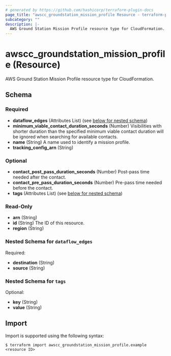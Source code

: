 ```yaml
---
# generated by https://github.com/hashicorp/terraform-plugin-docs
page_title: "awscc_groundstation_mission_profile Resource - terraform-provider-awscc"
subcategory: ""
description: |-
  AWS Ground Station Mission Profile resource type for CloudFormation.
---
```


# awscc_groundstation_mission_profile (Resource)

AWS Ground Station Mission Profile resource type for CloudFormation.



<!-- schema generated by tfplugindocs -->
## Schema

### Required

- **dataflow_edges** (Attributes List) (see [below for nested schema](#nestedatt--dataflow_edges))
- **minimum_viable_contact_duration_seconds** (Number) Visibilities with shorter duration than the specified minimum viable contact duration will be ignored when searching for available contacts.
- **name** (String) A name used to identify a mission profile.
- **tracking_config_arn** (String)

### Optional

- **contact_post_pass_duration_seconds** (Number) Post-pass time needed after the contact.
- **contact_pre_pass_duration_seconds** (Number) Pre-pass time needed before the contact.
- **tags** (Attributes List) (see [below for nested schema](#nestedatt--tags))

### Read-Only

- **arn** (String)
- **id** (String) The ID of this resource.
- **region** (String)

<a id="nestedatt--dataflow_edges"></a>
### Nested Schema for `dataflow_edges`

Required:

- **destination** (String)
- **source** (String)


<a id="nestedatt--tags"></a>
### Nested Schema for `tags`

Optional:

- **key** (String)
- **value** (String)

## Import

Import is supported using the following syntax:

```shell
$ terraform import awscc_groundstation_mission_profile.example <resource ID>
```

